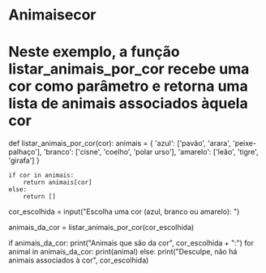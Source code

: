 # Animaisecor
# Neste exemplo, a função listar_animais_por_cor recebe uma cor como parâmetro e retorna uma lista de animais associados àquela cor

def listar_animais_por_cor(cor):
    animais = {
        'azul': ['pavão', 'arara', 'peixe-palhaço'],
        'branco': ['cisne', 'coelho', 'polar urso'],
        'amarelo': ['leão', 'tigre', 'girafa']
    }
    
    if cor in animais:
        return animais[cor]
    else:
        return []

cor_escolhida = input("Escolha uma cor (azul, branco ou amarelo): ")

animais_da_cor = listar_animais_por_cor(cor_escolhida)

if animais_da_cor:
    print("Animais que são da cor", cor_escolhida + ":")
    for animal in animais_da_cor:
        print(animal)
else:
    print("Desculpe, não há animais associados à cor", cor_escolhida)

